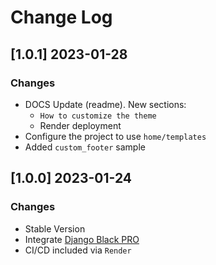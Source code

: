 # Change Log

## [1.0.1] 2023-01-28
### Changes

- DOCS Update (readme). New sections:
  - `How to customize the theme`
  - Render deployment
- Configure the project to use `home/templates`
- Added `custom_footer` sample

## [1.0.0] 2023-01-24
### Changes

- Stable Version
- Integrate [Django Black PRO](https://github.com/app-generator/django-admin-black-pro)
- CI/CD included via `Render`
